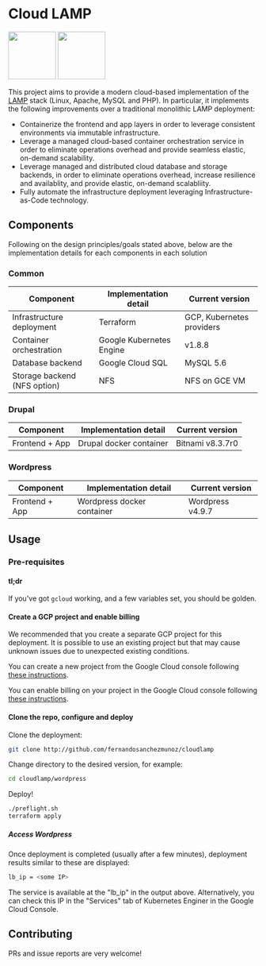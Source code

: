 # Cloud LAMP

<img src="https://cloud.google.com/_static/images/cloud/icons/favicons/onecloud/apple-icon.png" width="96"> <img src="https://www.silhouette-illust.com/wp-content/uploads/2016/06/3423-300x300.jpg" width="96">

This project aims to provide a modern cloud-based implementation of the [LAMP](https://en.wikipedia.org/wiki/LAMP) stack (Linux, Apache, MySQL and PHP). In particular, it implements the following improvements over a traditional monolithic LAMP deployment:

  - Containerize the frontend and app layers in order to leverage consistent environments via immutable infrastructure.
  - Leverage a managed cloud-based container orchestration service in order to eliminate operations overhead and provide seamless elastic, on-demand scalability.
  - Leverage managed and distributed cloud database and storage backends, in order to eliminate operations overhead, increase resilience and availablity, and provide elastic, on-demand scalabliity.
  - Fully automate the infrastructure deployment leveraging Infrastructure-as-Code technology.

## Components

Following on the design principles/goals stated above, below are the implementation details for each components in each solution

### Common
| Component | Implementation detail | Current version |
| ------ | ------ | ------ |
| Infrastructure deployment | Terraform | GCP, Kubernetes providers
| Container orchestration | Google Kubernetes Engine | v1.8.8
| Database backend | Google Cloud SQL | MySQL 5.6
| Storage backend (NFS option) | NFS | NFS on GCE VM

### Drupal
| Component | Implementation detail | Current version |
| ------ | ------ | ------ |
| Frontend + App  | Drupal docker container | Bitnami v8.3.7r0

### Wordpress
| Component | Implementation detail | Current version |
| ------ | ------ | ------ |
| Frontend + App  | Wordpress docker container | Wordpress v4.9.7

## Usage
### Pre-requisites
#### tl;dr
If you've got `gcloud` working, and a few variables set, you should be golden.

#### Create a GCP project and enable billing
We recommended that you create a separate GCP project for this deployment. It is possible to use an existing project but that may cause unknown issues due to unexpected existing conditions.

You can create a new project from the Google Cloud console following [these instructions](https://cloud.google.com/resource-manager/docs/creating-managing-projects).

You can enable billing on your project in the Google Cloud console following [these instructions](https://cloud.google.com/billing/docs/how-to/modify-project).

#### Clone the repo, configure and deploy
Clone the deployment:
```sh
git clone http://github.com/fernandosanchezmunoz/cloudlamp
```
Change directory to the desired version, for example:
```sh
cd cloudlamp/wordpress
```
Deploy!
```sh
./preflight.sh
terraform apply
```
##### Access Wordpress
Once deployment is completed (usually after a few minutes), deployment results similar to these are displayed:
```sh
lb_ip = <some IP>
```
The service is available at the "lb_ip" in the output above. Alternatively, you can check this IP in the "Services" tab of Kubernetes Enginer in the Google Cloud Console.

## Contributing

PRs and issue reports are very welcome!
